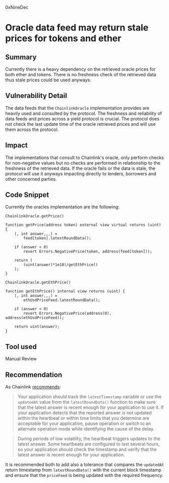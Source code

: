 0xNineDec
# Oracle data feed may return stale prices for tokens and ether

## Summary

Currently there is a heavy dependency on the retrieved oracle prices for both ether and tokens. There is no freshness check of the retrieved data thus stale prices could be used anyways.

## Vulnerability Detail

The data feeds that the `ChainlinkOracle` implementation provides are heavily used and consulted by the protocol. The freshness and reliability of data feeds and prices across a yield protocol is crucial. The protocol does not check the last update time of the oracle retrieved prices and will use them across the protocol.

## Impact

The implementations that consult to Chainlink's oracle, only perform checks for non-negative values but no checks are performed in relationship to the freshness of the retrieved data. If the oracle fails or the data is stale, the protocol will use it anyways impacting directly to lenders, borrowers and other concerned parties.

## Code Snippet

Currently the oracles implementation are the following:

```solidity
ChainlinkOracle.getPrice()

function getPrice(address token) external view virtual returns (uint) {
    (, int answer,,,) =
        feed[token].latestRoundData();

    if (answer < 0)
        revert Errors.NegativePrice(token, address(feed[token]));

    return (
        (uint(answer)*1e18)/getEthPrice()
    );
}

ChainlinkOracle.getEthPrice()

function getEthPrice() internal view returns (uint) {
    (, int answer,,,) =
        ethUsdPriceFeed.latestRoundData();

    if (answer < 0)
        revert Errors.NegativePrice(address(0), address(ethUsdPriceFeed));

    return uint(answer);
}

```

## Tool used

Manual Review

## Recommendation

As Chainlink [recommends](https://docs.chain.link/docs/using-chainlink-reference-contracts/#check-the-timestamp-of-the-latest-answer):

> Your application should track the `latestTimestamp` variable or use the `updatedAt` value from the `latestRoundData()` function to make sure that the latest answer is recent enough for your application to use it. If your application detects that the reported answer is not updated within the heartbeat or within time limits that you determine are acceptable for your application, pause operation or switch to an alternate operation mode while identifying the cause of the delay.

> During periods of low volatility, the heartbeat triggers updates to the latest answer. Some heartbeats are configured to last several hours, so your application should check the timestamp and verify that the latest answer is recent enough for your application.

It is recommended both to add also a tolerance that compares the `updatedAt` return timestamp from `latestRoundData()` with the current block timestamp and ensure that the `priceFeed` is being updated with the required frequency.

